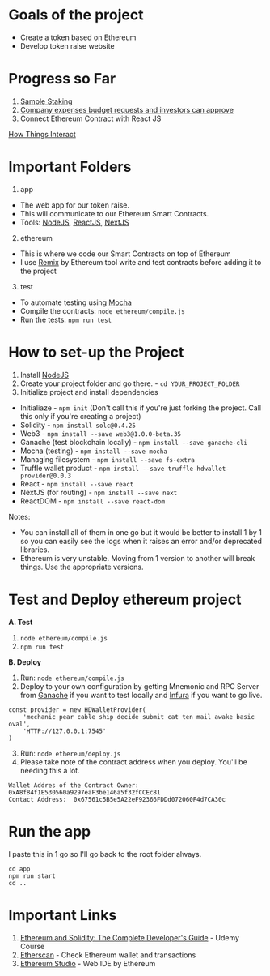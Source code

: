 # Goals of the project

- Create a token based on Ethereum
- Develop token raise website

# Progress so Far

1. [Sample Staking](https://github.com/benjtupas/Token-Raise/blob/master/ethereum/contracts/TokenSale.sol)
2. [Company expenses budget requests and investors can approve](https://github.com/benjtupas/Token-Raise/blob/master/ethereum/contracts/Campaign.sol)
3. Connect Ethereum Contract with React JS

[How Things Interact](https://docs.google.com/drawings/d/106I4V7npIZPV_vP5n-MIhq2WxkGgLYVXPYpcg0Jk25Q/edit?usp=sharing)

# Important Folders

1. app

- The web app for our token raise.
- This will communicate to our Ethereum Smart Contracts.
- Tools: [NodeJS](https://nodejs.org), [ReactJS](https://reactjs.org/), [NextJS](https://nextjs.org)

2. ethereum

- This is where we code our Smart Contracts on top of Ethereum
- I use [Remix](http://remix.ethereum.org/) by Ethereum tool write and
test contracts before adding it to the project

3. test

- To automate testing using [Mocha](https://mochajs.org/)
- Compile the contracts: `node ethereum/compile.js`
- Run the tests: `npm run test`

# How to set-up the Project

1. Install [NodeJS](https://nodejs.org)
2. Create your project folder and go there. - `cd YOUR_PROJECT_FOLDER`
3. Initialize project and install dependencies

- Initialiaze - `npm init` (Don't call this if you're just forking the project. Call this only if you're creating a project)
- Solidity - `npm install solc@0.4.25`
- Web3 - `npm install --save web3@1.0.0-beta.35`
- Ganache (test blockchain locally) - `npm install --save ganache-cli`
- Mocha (testing) - `npm install --save mocha`
- Managing filesystem - `npm install --save fs-extra`
- Truffle wallet product - `npm install --save truffle-hdwallet-provider@0.0.3`
- React - `npm install --save react`
- NextJS (for routing) - `npm install --save next`
- ReactDOM - `npm install --save react-dom`

Notes:
- You can install all of them in one go but it would be better
to install 1 by 1 so you can easily see the logs when it raises an error
and/or deprecated libraries.
- Ethereum is very unstable. Moving from 1 version to another will
break things. Use the appropriate versions.

# Test and Deploy ethereum project

**A. Test**
1. `node ethereum/compile.js`
2. `npm run test`

**B. Deploy**

1. Run: `node ethereum/compile.js`
2. Deploy to your own configuration by getting Mnemonic and RPC Server from [Ganache](https://trufflesuite.com/ganache) if you want to test locally and [Infura](https://infura.io/) if you want to go live.

```
const provider = new HDWalletProvider(
    'mechanic pear cable ship decide submit cat ten mail awake basic oval',
    'HTTP://127.0.0.1:7545'
)
```

3. Run: `node ethereum/deploy.js`
4. Please take note of the contract address when you deploy. You'll be needing this a lot.

```
Wallet Addres of the Contract Owner:  0xA8f84f1E530560a9297eaF3be146a5f32fCCEc81
Contact Address:  0x67561c5B5e5A22eF92366FDDd072060F4d7CA30c
```

# Run the app

I paste this in 1 go so I'll go back to the root folder always.

```
cd app
npm run start
cd ..
```

# Important Links

1. [Ethereum and Solidity: The Complete Developer's Guide](https://www.udemy.com/course/ethereum-and-solidity-the-complete-developers-guide) - Udemy Course
2. [Etherscan](https://etherscan.io) - Check Ethereum wallet and transactions
3. [Ethereum Studio](https://studio.ethereum.org/) - Web IDE by Ethereum
